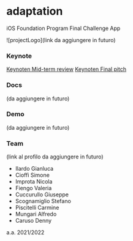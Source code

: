 # adaptation
iOS Foundation Program Final Challenge App

![projectLogo](link da aggiungere in futuro)

### Keynote
[Keynoten Mid-term review](https://github.com/dennewbie/adaptation/blob/main/key/midterm_review_group_c.pdf)
[Keynoten Final pitch](https://github.com/dennewbie/adaptation/blob/main/key/midterm_review_group_c.pdf)

### Docs
(da aggiungere in futuro)

### Demo
(da aggiungere in futuro)

### Team
(link al profilo da aggiungere in futuro)
- Ilardo Gianluca
- Cioffi Simone
- Improta Nicola
- Fiengo Valeria
- Cuccurullo Giuseppe
- Scognamiglio Stefano
- Piscitelli Carmine
- Mungari Alfredo
- Caruso Denny

a.a. 2021/2022


